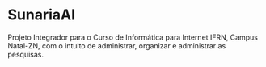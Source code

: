 # SunariaAI
Projeto Integrador para o Curso de Informática para Internet IFRN, Campus Natal-ZN, com o intuito de administrar, organizar e administrar as pesquisas. 
